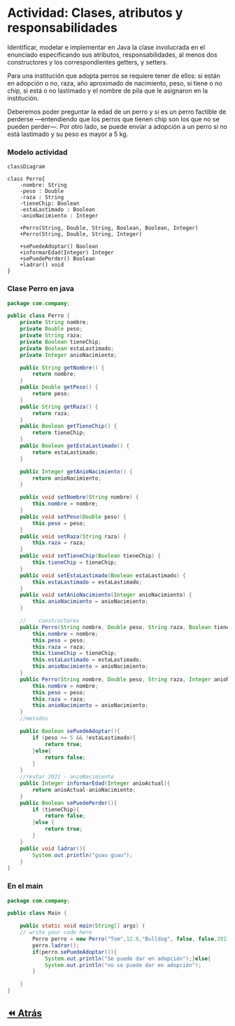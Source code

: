 <link rel="stylesheet" type="text/css" media="all" href="../styles.css" />

# Actividad: Clases, atributos y responsabilidades

Identificar, modelar e implementar en Java la clase involucrada en el enunciado especificando sus atributos, responsabilidades, al menos dos constructores y los correspondientes getters, y setters.

Para una institución que adopta perros se requiere tener de ellos: 
si están en adopción o no, raza, año aproximado de nacimiento, peso, si tiene o no chip, si está o no lastimado y el nombre de pila que le asignaron en la institución.

Deberemos poder preguntar la edad de un perro y si es un perro factible de perderse —entendiendo que los perros que tienen chip son los que no se pueden perder—. Por otro lado, se puede enviar a adopción a un perro si no está lastimado y su peso es mayor a 5 kg.


### Modelo actividad

```mermaid
classDiagram

class Perro{
    -nombre: String
    -peso : Double
    -raza : String
    -tieneChip: Boolean
    -estaLastimado : Boolean
    -anioNacimiento : Integer

    +Perro(String, Double, String, Boolean, Boolean, Integer)
    +Perro(String, Double, String, Integer)

    +sePuedeAdoptar() Boolean
    +informarEdad(Integer) Integer
    +sePuedePerder() Boolean
    +ladrar() void
}

```

### Clase Perro en java

```java
package com.company;

public class Perro {
    private String nombre;
    private Double peso;
    private String raza;
    private Boolean tieneChip;
    private Boolean estaLastimado;
    private Integer anioNacimiento;

    public String getNombre() {
        return nombre;
    }
    public Double getPeso() {
        return peso;
    }
    public String getRaza() {
        return raza;
    }
    public Boolean getTieneChip() {
        return tieneChip;
    }
    public Boolean getEstaLastimado() {
        return estaLastimado;
    }

    public Integer getAnioNacimiento() {
        return anioNacimiento;
    }

    public void setNombre(String nombre) {
        this.nombre = nombre;
    }
    public void setPeso(Double peso) {
        this.peso = peso;
    }
    public void setRaza(String raza) {
        this.raza = raza;
    }
    public void setTieneChip(Boolean tieneChip) {
        this.tieneChip = tieneChip;
    }
    public void setEstaLastimado(Boolean estaLastimado) {
        this.estaLastimado = estaLastimado;
    }
    public void setAnioNacimiento(Integer anioNacimiento) {
        this.anioNacimiento = anioNacimiento;
    }

    //    constructores
    public Perro(String nombre, Double peso, String raza, Boolean tieneChip, Boolean estaLastimado, Integer anioNacimiento){
        this.nombre = nombre;
        this.peso = peso;
        this.raza = raza;
        this.tieneChip = tieneChip;
        this.estaLastimado = estaLastimado;
        this.anioNacimiento = anioNacimiento;
    }
    public Perro(String nombre, Double peso, String raza, Integer anioNacimiento){
        this.nombre = nombre;
        this.peso = peso;
        this.raza = raza;
        this.anioNacimiento = anioNacimiento;
    }
    //metodos

    public Boolean sePuedeAdoptar(){
        if (peso >= 5 && !estaLastimado){
            return true;
        }else{
            return false;
        }
    }
    //restar 2021 - anioNacimiento
    public Integer informarEdad(Integer anioActual){
        return anioActual-anioNacimiento;
    }
    public Boolean sePuedePerder(){
        if (tieneChip){
            return false;
        }else {
            return true;
        }
    }
    public void ladrar(){
        System.out.println("guau guau");
    }
}
```

### En el main

```java
package com.company;

public class Main {

    public static void main(String[] args) {
	// write your code here
        Perro perro = new Perro("Tom",12.8,"Bulldog", false, false,2017);
        perro.ladrar();
        if(perro.sePuedeAdoptar()){
            System.out.println("Se puede dar en adopción");}else{
            System.out.println("no se puede dar en adopción");
        }

    }
}
```

## [⏪ Atrás](../poo.md)